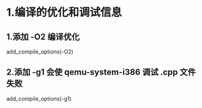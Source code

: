# 1.编译的优化和调试信息
## 1.添加 -O2 编译优化
add_compile_options(-O2)
## 2.添加 -g1 会使 qemu-system-i386 调试 .cpp 文件失败
add_compile_options(-g1)